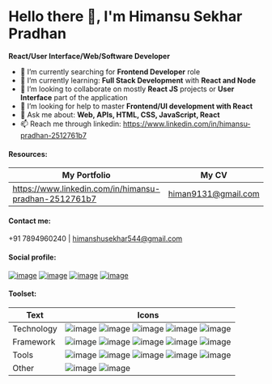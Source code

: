 
# Hello there 👋, I'm Himansu Sekhar Pradhan
**React/User Interface/Web/Software Developer**

- 🔭 I’m currently searching for **Frontend Developer** role
- 🌱 I’m currently learning: **Full Stack Development** with **React and Node**
- 👯 I’m looking to collaborate on mostly **React JS** projects or **User Interface** part of the application
- 🤔 I’m looking for help to master **Frontend/UI development with React**
- 💬 Ask me about: **Web, APIs, HTML, CSS, JavaScript, React**
- 📫 Reach me through linkedin: https://www.linkedin.com/in/himansu-pradhan-2512761b7

#### Resources:
My Portfolio | My CV
------------ | -----
https://www.linkedin.com/in/himansu-pradhan-2512761b7 | himan9131@gmail.com

#### Contact me: 
+91 7894960240 | himanshusekhar544@gmail.com

#### Social profile:
[1]: https://www.linkedin.com/in/himansu-pradhan-2512761b7
[2]: https://twitter.com/himansu_x
[3]: https://www.facebook.com/profile.php?id=100010685678796
[4]: https://www.instagram.com/hpofficial_9131

[![image](https://github.com/Himan-9131/Himan-9131/assets/120475007/7ef65900-3e4c-42b0-8d5e-7b1abaa98073)][1]
[![image](https://github.com/Himan-9131/Himan-9131/assets/120475007/42f6b09a-71ac-463e-8516-e6919f37d86b)][2]
[![image](https://github.com/Himan-9131/Himan-9131/assets/120475007/02090010-21b8-4531-bd41-13a5dcd05f2c)][3]
[![image](https://github.com/Himan-9131/Himan-9131/assets/120475007/f887f7c5-4d4c-4a1b-8794-b12b4cac67c2)][4]

#### Toolset:
|Text | Icons |
| ------ | ------- |
|Technology| ![image](https://github.com/Himan-9131/Himan-9131/assets/120475007/44bc5da4-3b5a-4914-8270-c778687a0a35) ![image](https://github.com/Himan-9131/Himan-9131/assets/120475007/7cba1995-62f6-4031-ba7b-f2d24fe2323e) ![image](https://github.com/Himan-9131/Himan-9131/assets/120475007/be9ad7b9-9954-4895-ab15-90257995576d) ![image](https://github.com/Himan-9131/Himan-9131/assets/120475007/23f1b683-e427-4cb6-a146-8c36596a9397) ![image](https://github.com/Himan-9131/Himan-9131/assets/120475007/46dfa4b4-bf21-4c24-b1ef-e3eb0f8e1b0c) |
|Framework| ![image](https://github.com/Himan-9131/Himan-9131/assets/120475007/d19a2547-afdb-4963-a9b6-79dcabf28f02) ![image](https://github.com/Himan-9131/Himan-9131/assets/120475007/f1dd055d-bb19-4f98-8086-1dc8965401f9) ![image](https://github.com/Himan-9131/Himan-9131/assets/120475007/cbc211c0-d6a2-4dd6-85bb-9bcc9ccca999) ![image](https://github.com/Himan-9131/Himan-9131/assets/120475007/375df703-043d-4292-a7df-93b599f97c68) ![image](https://github.com/Himan-9131/Himan-9131/assets/120475007/11edafcc-5498-4806-8f90-e1446324aeac) |
|Tools| ![image](https://github.com/Himan-9131/Himan-9131/assets/120475007/2b1dbab8-67f0-4e45-9134-dac1c72844fe) ![image](https://github.com/Himan-9131/Himan-9131/assets/120475007/b1980ca5-a6fe-4d2d-974d-1410d3209b1e) ![image](https://github.com/Himan-9131/Himan-9131/assets/120475007/97754b21-e56a-452c-91d2-546e819578a9) ![image](https://github.com/Himan-9131/Himan-9131/assets/120475007/774c35a2-e88a-48f4-88ec-d369a3508fde) ![image](https://github.com/Himan-9131/Himan-9131/assets/120475007/c7a0cce0-c0a6-4a28-a162-9f870dda4cc0) |
|Other| ![image](https://github.com/Himan-9131/Himan-9131/assets/120475007/1a3c0caa-b819-41ca-b9f5-4994b7187f2f) ![image](https://github.com/Himan-9131/Himan-9131/assets/120475007/7a3cd116-96a2-4939-b4ec-fbe2a2154715) |
<!--
**Himan-9131/Himan-9131** is a ✨ _special_ ✨ repository because its `README.md` (this file) appears on your GitHub profile.

Here are some ideas to get you started:

- 🔭 I’m currently working on ...
- 🌱 I’m currently learning ...
- 👯 I’m looking to collaborate on ...
- 🤔 I’m looking for help with ...
- 💬 Ask me about ...
- 📫 How to reach me: ...
- 😄 Pronouns: ...
- ⚡ Fun fact: ...
-->
